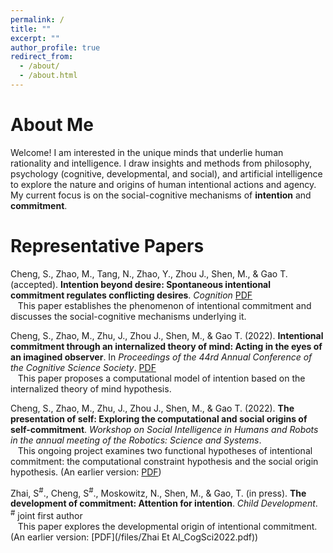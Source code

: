 ```yaml
---
permalink: /
title: ""
excerpt: ""
author_profile: true
redirect_from:
  - /about/
  - /about.html
---
```


About Me
======

Welcome! I am interested in the unique minds that underlie human rationality and intelligence. I draw insights and methods from philosophy, psychology (cognitive, developmental, and social), and artificial intelligence to explore the nature and origins of human intentional actions and agency. My current focus is on the social-cognitive mechanisms of **intention** and **commitment**.

<!-- My CV can be found [here](/files/CV_shaozhe.pdf). -->

<!-- Feel free to reach out! My email is [chengshaozhe@gmail.com](mailto:chengshaozhe@gmail.com). -->


Representative Papers
======
Cheng, S., Zhao, M., Tang, N., Zhao, Y., Zhou J., Shen, M., & Gao T. (accepted). **Intention beyond desire: Spontaneous intentional commitment regulates conflicting desires**. *Cognition* [PDF](/files/ChengEtAl22-IntentionBeyondDesire.pdf)
**<br />**
&nbsp;&nbsp;&nbsp;This paper establishes the phenomenon of intentional commitment and discusses the social-cognitive mechanisms underlying it.

Cheng, S., Zhao, M., Zhu, J., Zhou J., Shen, M., & Gao T. (2022). **Intentional commitment through an internalized theory of mind: Acting in the eyes of an imagined observer**. In *Proceedings of the 44rd Annual Conference of the Cognitive Science Society*. [PDF](/files/CogSci22_Intentional_commitment_through_an_internalized_theory_of_mind_Final_.pdf)
**<br />**
&nbsp;&nbsp;&nbsp;This paper proposes a computational model of intention based on the internalized theory of mind hypothesis.


Cheng, S., Zhao, M., Zhu, J., Zhou J., Shen, M., & Gao T. (2022). **The presentation of self: Exploring the computational and social origins of self-commitment**. *Workshop on Social Intelligence in Humans and Robots in the annual meeting of the Robotics: Science and Systems*.
**<br />**
&nbsp;&nbsp;&nbsp;This ongoing project examines two functional hypotheses of intentional commitment: the computational constraint hypothesis and the social origin hypothesis. (An earlier version: [PDF](/files/RSS22Workshop_IntentionalCommitment_final.pdf))
**<br />**

Zhai, S<sup>#</sup>., Cheng, S<sup>#</sup>., Moskowitz, N., Shen, M., & Gao, T. (in press). **The development of commitment: Attention for intention**. *Child Development*.
<br /> <sup>#</sup> joint first author
**<br />**
&nbsp;&nbsp;&nbsp;This paper explores the developmental origin of intentional commitment. (An earlier version: [PDF](/files/Zhai Et Al_CogSci2022.pdf))

